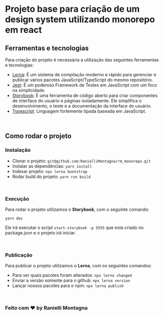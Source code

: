 # Projeto base para criação de um design system utilizando monorepo em react

## Ferramentas e tecnologias

Para criação do projeto é necessária a utilização das seguintes ferramentas e tecnologias:

- [Lerna](https://lerna.js.org/): É um sistema de compilação moderno e rápido para gerenciar e publicar vários pacotes JavaScript/TypeScript do mesmo repositório.
- [Jest](https://jestjs.io/pt-BR/): É um poderoso Framework de Testes em JavaScript com um foco na simplicidade.
- [Storybook](https://storybook.js.org/): É uma ferramenta de código aberto para criar componentes de interface do usuário e páginas isoladamente. Ele simplifica o desenvolvimento, o teste e a documentação da interface do usuário.
- [Typescript](https://www.typescriptlang.org/): Linguagem fortemente tipada baseada em JavaScript.

<br />

## Como rodar o projeto

### Instalação

- Clonar o projeto: `git@github.com:RanielliMontagna/rm_monorepo.git`
- Instalar as dependências: `yarn install`
- Indexar projeto: `npx lerna bootstrap`
- Rodar build do projeto: `yarn run build`

<br/>

### Execução

Para rodar o projeto utilizamos o **Storybook**, com o seguinte comando:

```
yarn dev
```

Ele irá executar o script `start-storybook -p 5555` que esta criado no package.json e o projeto irá iniciar.

<br/>

### Publicação

Para publicar o projeto utilizamos o **Lerna**, com os seguintes comandos:

- Para ver quais pacotes foram alterados: `npx lerna changed`
- Enviar a versão somente para o github: `npx lerna version`
- Lançar nossos pacotes para o npm: `npx lerna publish`

<br/>

### Feito com ❤ by Ranielli Montagna
